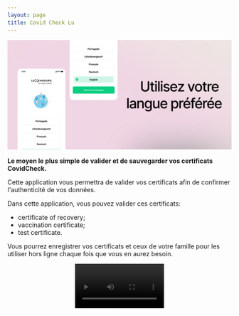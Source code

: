 ```yaml
---
layout: page
title: Covid Check Lu
---
```


<img src="/assets/images/pages/covid-check-lu-banner.jpg">

**Le moyen le plus simple de valider et de sauvegarder vos certificats CovidCheck.**

Cette application vous permettra de valider vos certificats afin de confirmer l'authenticité de vos données.

Dans cette application, vous pouvez valider ces certificats:
- certificate of recovery;
- vaccination certificate;
- test certificate.

Vous pourrez enregistrer vos certificats et ceux de votre famille pour les utiliser hors ligne chaque fois que vous en aurez besoin.

<div style="display: flex; justify-content: center; align-items: center">
  <video controls width="200px">
    <source src="/assets/video/covid-check-lu.mp4" type="video/mp4">
    Your browser does not support the video tag.
  </video>
</div>